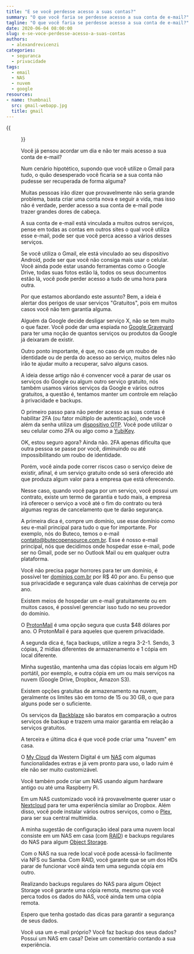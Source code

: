 ```yaml
---
title: "E se você perdesse acesso a suas contas?"
summary: "O que você faria se perdesse acesso a sua conta de e-mail?"
tagline: "O que você faria se perdesse acesso a sua conta de e-mail?"
date: 2020-06-04 08:00:00
slug: e-se-voce-perdesse-acesso-a-suas-contas
authors:
  - alexandrevicenzi
categories:
  - seguranca
  - privacidade
tags:
  - email
  - NAS
  - nuvem
  - google
resources:
- name: thumbnail
  src: gmail-webapp.jpg
  title: gmail
---
```


{{<figure src="thumbnail" alt="Gmail" caption="Photo by Webaroo on [Unsplash](https://unsplash.com)">}}

Você já pensou acordar um dia e não ter mais acesso a sua conta de e-mail?

Num cenário hipotético, supondo que você utilize o Gmail para tudo, o quão desesperado você ficaria se a sua conta não pudesse ser recuperada de forma alguma?

Muitas pessoas irão dizer que provavelmente não seria grande problema, basta criar uma conta nova e seguir a vida, mas isso não é verdade, perder acesso a sua conta de e-mail pode trazer grandes dores de cabeça.

A sua conta de e-mail está vinculada a muitos outros serviços, pense em todas as contas em outros sites o qual você utiliza esse e-mail, pode ser que você perca acesso a vários desses serviços.

Se você utiliza o Gmail, ele está vinculado ao seu dispositivo Android, pode ser que você não consiga mais usar o celular. Você ainda pode estar usando ferramentas como o Google Drive, todas suas fotos estão lá, todos os seus documentos estão lá, você pode perder acesso a tudo de uma hora para outra.

Por que estamos abordando este assunto? Bem, a ideia é alertar dos perigos de usar serviços "Gratuitos", pois em muitos casos você não tem garantia alguma.

Alguém da Google decide desligar serviço X, não se tem muito o que fazer. Você pode dar uma espiada no [Google Graveyard](https://killedbygoogle.com/) para ter uma noção de quantos serviços ou produtos da Google já deixaram de existir.

Outro ponto importante, é que, no caso de um roubo de identidade ou de perda do acesso ao serviço, muitos deles não irão te ajudar muito a recuperar, salvo alguns casos.

A ideia desse artigo não é convencer você a parar de usar os serviços do Google ou algum outro serviço gratuito, nós também usamos vários serviços da Google e vários outros gratuitos, a questão é, tentamos manter um controle em relação à privacidade e backups.

O primeiro passo para não perder acesso as suas contas é habilitar 2FA (ou fator múltiplo de autenticação), onde você além da senha utiliza um [dispositivo OTP](https://pt.wikipedia.org/wiki/Senha_descart%C3%A1vel). Você pode utilizar o seu celular como 2FA ou algo como a [YubiKey](https://www.yubico.com/).

OK, estou seguro agora? Ainda não. 2FA apenas dificulta que outra pessoa se passe por você, diminuindo ou até impossibilitando um roubo de identidade.

Porém, você ainda pode correr riscos caso o serviço deixe de existir, afinal, é um serviço gratuito onde só será oferecido até que produza algum valor para a empresa que está oferecendo.

Nesse caso, quando você paga por um serviço, você possui um contrato, existe um termo de garantia e tudo mais, a empresa irá oferecer o serviço a você até o fim do contrato ou terá algumas regras de cancelamento que te darão segurança.

A primeira dica é, compre um domínio, use esse domínio como seu e-mail principal para tudo o que for importante. Por exemplo, nós do Buteco, temos o e-mail contato@butecopensource.com.br. Esse é nosso e-mail principal, nós que decidimos onde hospedar esse e-mail, pode ser no Gmail, pode ser no Outlook Mail ou em qualquer outra plataforma.

Você não precisa pagar horrores para ter um domínio, é possível ter [domínios com.br](https://registro.br/) por R$ 40 por ano. Eu penso que sua privacidade e segurança vale duas caixinhas de cerveja por ano.

Existem meios de hospedar um e-mail gratuitamente ou em muitos casos, é possível gerenciar isso tudo no seu provedor do domínio.

O [ProtonMail](https://protonmail.com/) é uma opção segura que custa $48 dólares por ano. O ProtonMail é para aqueles que querem privacidade.

A segunda dica é, faça backups, utilize a regra 3-2-1. Sendo, 3 cópias, 2 mídias diferentes de armazenamento e 1 cópia em local diferente.

Minha sugestão, mantenha uma das cópias locais em algum HD portátil, por exemplo, e outra cópia em um ou mais serviços na nuvem (Google Drive, Dropbox, Amazon S3).

Existem opções gratuitas de armazenamento na nuvem, geralmente os limites são em torno de 15 ou 30 GB, o que para alguns pode ser o suficiente.

Os serviços da [Backblaze](https://www.backblaze.com/) são baratos em comparação a outros serviços de backup e trazem uma maior garantia em relação a serviços gratuitos.

A terceira e última dica é que você pode criar uma "nuvem" em casa.

O [My Cloud](https://www.mycloud.com/) da Western Digital é um [NAS](https://pt.wikipedia.org/wiki/Network-attached_storage) com algumas funcionalidades extras e já vem pronto para uso, o lado ruim é ele não ser muito customizável.

Você também pode criar um NAS usando algum hardware antigo ou até uma Raspberry Pi.

Em um NAS customizado você irá provavelmente querer usar o [Nextcloud](https://nextcloud.com/) para ter uma experiência similar ao Dropbox. Além disso, você pode instalar vários outros serviços, como o [Plex](https://www.plex.tv/), para ser sua central multimídia.

A minha sugestão de configuração ideal para uma nuvem local consiste em um NAS em casa (com [RAID](https://pt.wikipedia.org/wiki/RAID)) e backups regulares do NAS para algum [Object Storage](https://en.wikipedia.org/wiki/Object_storage).

Com o NAS na sua rede local você pode acessá-lo facilmente via NFS ou Samba. Com RAID, você garante que se um dos HDs parar de funcionar você ainda tem uma segunda cópia em outro.

Realizando backups regulares do NAS para algum Object Storage você garante uma cópia remota, mesmo que você perca todos os dados do NAS, você ainda tem uma cópia remota.

Espero que tenha gostado das dicas para garantir a segurança de seus dados.

Você usa um e-mail próprio? Você faz backup dos seus dados? Possui um NAS em casa? Deixe um comentário contando a sua experiência.
